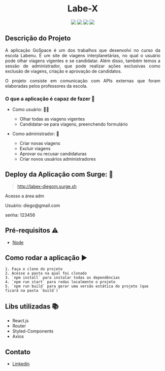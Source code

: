 <h1 align="center"> Labe-X </h1>

<p align="center"><img src="https://img.shields.io/static/v1?label=react&message=framework&color=blue&style=flat&logo=REACT"/>
<img src="https://img.shields.io/static/v1?label=styled-components&message=lib&color=pink&style=flat&logo=STYLED-COMPONENTS"/>
<img src="https://img.shields.io/static/v1?label=axios&message=lib&color=black&style=flat&logo=AXIOS"/>
<img src="https://img.shields.io/static/v1?label=router&message=lib&color=blue&style=flat&logo=ROUTER"/></p>



## Descrição do Projeto
<p align="justify"> A aplicação GoSpace é um dos trabalhos que desenvolvi no curso da escola Labenu. É um site de viagens interplanetárias, no qual o usuário pode olhar viagens vigentes e se candidatar. Além disso, também temos a sessão de administrador, que pode realizar ações exclusivas como exclusão de viagens, criação e aprovação de candidatos.</p>
<p align="justify">O projeto consiste em comunicação com APIs externas que foram elaboradas pelos professores da escola.</p>

### O que a aplicação é capaz de fazer :checkered_flag:
- Como usuário: :ok_woman:
    - Olhar todas as viagens vigentes 
    - Candidatar-se para viagens, preenchendo formulário
    
- Como administrador: :cop:
    - Criar novas viagens
    - Excluir viagens
    - Aprovar ou recusar candidaturas
    - Criar novos usuários administradores
    
## Deploy da Aplicação com Surge: :dash:

> http://labex-diegom.surge.sh
<p>Acesso a área adm</p>
<p>Usuário: diego@gmail.com</p>
<p>senha: 123456</p>

## Pré-requisitos :warning:

- [Node](https://nodejs.org/en/download/)

## Como rodar a aplicação :arrow_forward:
    1. Faça o clone do projeto
    2. Acesse a pasta na qual foi clonado
    3. `npm install` para instalar todas as dependências
    4. `npm run start` para rodas localmente o projeto
    5. `npm run build` para gerar uma versão estática do projeto (que ficará na pasta `build`)
    
## Libs utilizadas :books:

- React.js
- Router
- Styled-Components
- Axios

## Contato
- [Linkedin](linkedin.com/in/diegomiyabara/)
